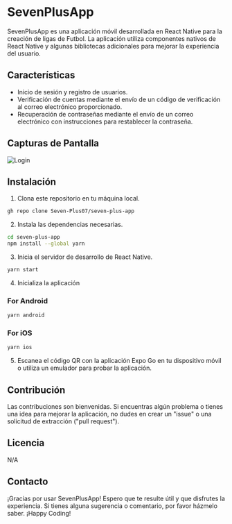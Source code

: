 # SevenPlusApp

SevenPlusApp es una aplicación móvil desarrollada en React Native para la creación de ligas de Futbol. La aplicación utiliza componentes nativos de React Native y algunas bibliotecas adicionales para mejorar la experiencia del usuario.

## Características

- Inicio de sesión y registro de usuarios.
- Verificación de cuentas mediante el envío de un código de verificación al correo electrónico proporcionado.
- Recuperación de contraseñas mediante el envío de un correo electrónico con instrucciones para restablecer la contraseña.

## Capturas de Pantalla

![Login](https://github.com/Seven-Plus07/seven-plus-app/assets/129245409/52859a91-fbf3-41fc-870d-55b7fcc64b06)


## Instalación

1. Clona este repositorio en tu máquina local.
```bash
gh repo clone Seven-Plus07/seven-plus-app
```

2. Instala las dependencias necesarias.
```bash
cd seven-plus-app
npm install --global yarn
```

3. Inicia el servidor de desarrollo de React Native.
```bash
yarn start
```

4. Inicializa la aplicación
### For Android

```bash
yarn android
```

### For iOS

```bash
yarn ios
```

5. Escanea el código QR con la aplicación Expo Go en tu dispositivo móvil o utiliza un emulador para probar la aplicación.

## Contribución

Las contribuciones son bienvenidas. Si encuentras algún problema o tienes una idea para mejorar la aplicación, no dudes en crear un "issue" o una solicitud de extracción ("pull request").

## Licencia

N/A

## Contacto

¡Gracias por usar SevenPlusApp! Espero que te resulte útil y que disfrutes la experiencia. Si tienes alguna sugerencia o comentario, por favor házmelo saber. ¡Happy Coding!
